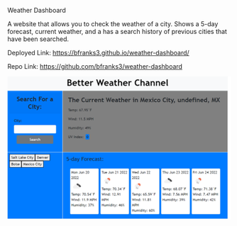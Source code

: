 Weather Dashboard

A website that allows you to check the weather of a city. Shows a 5-day forecast, current weather, and a has a search history of previous cities that have been searched.

Deployed Link:
https://bfranks3.github.io/weather-dashboard/

Repo Link:
https://github.com/bfranks3/weather-dashboard

<img src="./weather_screenshot.png">